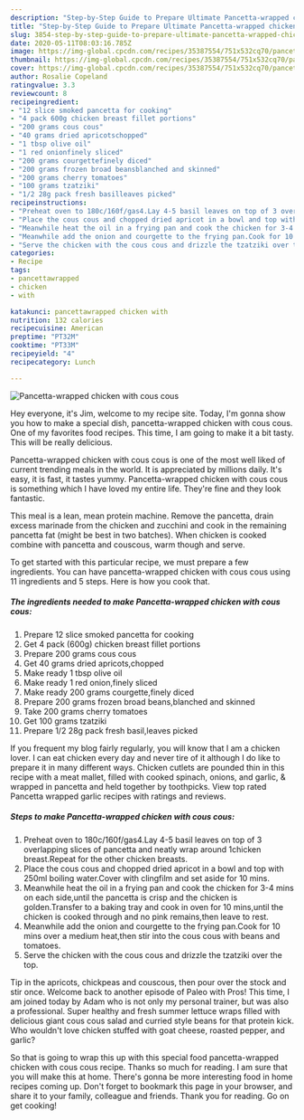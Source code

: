 ```yaml
---
description: "Step-by-Step Guide to Prepare Ultimate Pancetta-wrapped chicken with cous cous"
title: "Step-by-Step Guide to Prepare Ultimate Pancetta-wrapped chicken with cous cous"
slug: 3854-step-by-step-guide-to-prepare-ultimate-pancetta-wrapped-chicken-with-cous-cous
date: 2020-05-11T08:03:16.785Z
image: https://img-global.cpcdn.com/recipes/35387554/751x532cq70/pancetta-wrapped-chicken-with-cous-cous-recipe-main-photo.jpg
thumbnail: https://img-global.cpcdn.com/recipes/35387554/751x532cq70/pancetta-wrapped-chicken-with-cous-cous-recipe-main-photo.jpg
cover: https://img-global.cpcdn.com/recipes/35387554/751x532cq70/pancetta-wrapped-chicken-with-cous-cous-recipe-main-photo.jpg
author: Rosalie Copeland
ratingvalue: 3.3
reviewcount: 8
recipeingredient:
- "12 slice smoked pancetta for cooking"
- "4 pack 600g chicken breast fillet portions"
- "200 grams cous cous"
- "40 grams dried apricotschopped"
- "1 tbsp olive oil"
- "1 red onionfinely sliced"
- "200 grams courgettefinely diced"
- "200 grams frozen broad beansblanched and skinned"
- "200 grams cherry tomatoes"
- "100 grams tzatziki"
- "1/2 28g pack fresh basilleaves picked"
recipeinstructions:
- "Preheat oven to 180c/160f/gas4.Lay 4-5 basil leaves on top of 3 overlapping slices of pancetta and neatly wrap around 1chicken breast.Repeat for the other chicken breasts."
- "Place the cous cous and chopped dried apricot in a bowl and top with 250ml boiling water.Cover with clingfilm and set aside for 10 mins."
- "Meanwhile heat the oil in a frying pan and cook the chicken for 3-4 mins on each side,until the pancetta is crisp and the chicken is golden.Transfer to a baking tray and cook in oven for 10 mins,until the chicken is cooked through and no pink remains,then leave to rest."
- "Meanwhile add the onion and courgette to the frying pan.Cook for 10 mins over a medium heat,then stir into the cous cous with beans and tomatoes."
- "Serve the chicken with the cous cous and drizzle the tzatziki over the top."
categories:
- Recipe
tags:
- pancettawrapped
- chicken
- with

katakunci: pancettawrapped chicken with 
nutrition: 132 calories
recipecuisine: American
preptime: "PT32M"
cooktime: "PT33M"
recipeyield: "4"
recipecategory: Lunch

---
```



![Pancetta-wrapped chicken with cous cous](https://img-global.cpcdn.com/recipes/35387554/751x532cq70/pancetta-wrapped-chicken-with-cous-cous-recipe-main-photo.jpg)

Hey everyone, it's Jim, welcome to my recipe site. Today, I'm gonna show you how to make a special dish, pancetta-wrapped chicken with cous cous. One of my favorites food recipes. This time, I am going to make it a bit tasty. This will be really delicious.

Pancetta-wrapped chicken with cous cous is one of the most well liked of current trending meals in the world. It is appreciated by millions daily. It's easy, it is fast, it tastes yummy. Pancetta-wrapped chicken with cous cous is something which I have loved my entire life. They're fine and they look fantastic.

This meal is a lean, mean protein machine. Remove the pancetta, drain excess marinade from the chicken and zucchini and cook in the remaining pancetta fat (might be best in two batches). When chicken is cooked combine with pancetta and couscous, warm though and serve.


To get started with this particular recipe, we must prepare a few ingredients. You can have pancetta-wrapped chicken with cous cous using 11 ingredients and 5 steps. Here is how you cook that.

<!--inarticleads1-->

##### The ingredients needed to make Pancetta-wrapped chicken with cous cous:

1. Prepare 12 slice smoked pancetta for cooking
1. Get 4 pack (600g) chicken breast fillet portions
1. Prepare 200 grams cous cous
1. Get 40 grams dried apricots,chopped
1. Make ready 1 tbsp olive oil
1. Make ready 1 red onion,finely sliced
1. Make ready 200 grams courgette,finely diced
1. Prepare 200 grams frozen broad beans,blanched and skinned
1. Take 200 grams cherry tomatoes
1. Get 100 grams tzatziki
1. Prepare 1/2 28g pack fresh basil,leaves picked


If you frequent my blog fairly regularly, you will know that I am a chicken lover. I can eat chicken every day and never tire of it although I do like to prepare it in many different ways. Chicken cutlets are pounded thin in this recipe with a meat mallet, filled with cooked spinach, onions, and garlic, &amp; wrapped in pancetta and held together by toothpicks. View top rated Pancetta wrapped garlic recipes with ratings and reviews. 

<!--inarticleads2-->

##### Steps to make Pancetta-wrapped chicken with cous cous:

1. Preheat oven to 180c/160f/gas4.Lay 4-5 basil leaves on top of 3 overlapping slices of pancetta and neatly wrap around 1chicken breast.Repeat for the other chicken breasts.
1. Place the cous cous and chopped dried apricot in a bowl and top with 250ml boiling water.Cover with clingfilm and set aside for 10 mins.
1. Meanwhile heat the oil in a frying pan and cook the chicken for 3-4 mins on each side,until the pancetta is crisp and the chicken is golden.Transfer to a baking tray and cook in oven for 10 mins,until the chicken is cooked through and no pink remains,then leave to rest.
1. Meanwhile add the onion and courgette to the frying pan.Cook for 10 mins over a medium heat,then stir into the cous cous with beans and tomatoes.
1. Serve the chicken with the cous cous and drizzle the tzatziki over the top.


Tip in the apricots, chickpeas and couscous, then pour over the stock and stir once. Welcome back to another episode of Paleo with Pros! This time, I am joined today by Adam who is not only my personal trainer, but was also a professional. Super healthy and fresh summer lettuce wraps filled with delicious giant cous cous salad and curried style beans for that protein kick. Who wouldn&#39;t love chicken stuffed with goat cheese, roasted pepper, and garlic? 

So that is going to wrap this up with this special food pancetta-wrapped chicken with cous cous recipe. Thanks so much for reading. I am sure that you will make this at home. There's gonna be more interesting food in home recipes coming up. Don't forget to bookmark this page in your browser, and share it to your family, colleague and friends. Thank you for reading. Go on get cooking!
